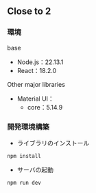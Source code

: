 ## Close to 2

### 環境
base
- Node.js：22.13.1
- React：18.2.0

Other major libraries
- Material UI：
  - core：5.14.9

### 開発環境構築
- ライブラリのインストール
```
npm install
```

- サーバの起動
```
npm run dev
```

